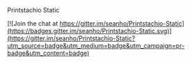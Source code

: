 Printstachio Static


[![Join the chat at https://gitter.im/seanho/Printstachio-Static](https://badges.gitter.im/seanho/Printstachio-Static.svg)](https://gitter.im/seanho/Printstachio-Static?utm_source=badge&utm_medium=badge&utm_campaign=pr-badge&utm_content=badge)